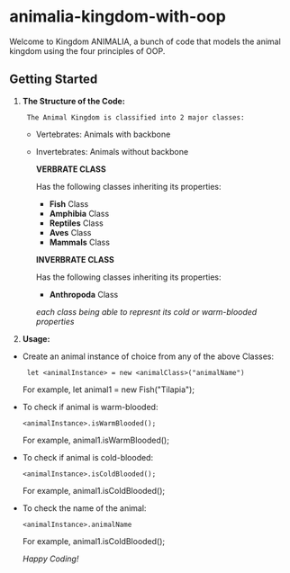 # animalia-kingdom-with-oop

Welcome to Kingdom ANIMALIA, a bunch of code that models the animal kingdom using the four principles of OOP.

## Getting Started

1. **The Structure of the Code:**

        The Animal Kingdom is classified into 2 major classes:
   - Vertebrates: Animals with backbone
   - Invertebrates: Animals without backbone


        **VERBRATE CLASS**

        Has the following classes inheriting its properties:
        - **Fish** Class
        - **Amphibia** Class
        - **Reptiles** Class
        - **Aves** Class
        - **Mammals** Class

        **INVERBRATE CLASS**

        Has the following classes inheriting its properties:

        - **Anthropoda** Class

        *each class being able to represnt its cold or warm-blooded properties*
   
 2. **Usage:**

- Create an animal instance of choice from any of the above Classes:
   ```
    let <animalInstance> = new <animalClass>("animalName")
     ```
     For example, let animal1 = new Fish("Tilapia");

- To check if animal is warm-blooded:
     ```
     <animalInstance>.isWarmBlooded();
     ```
     For example, animal1.isWarmBlooded();

- To check if animal is cold-blooded:
     ```
     <animalInstance>.isColdBlooded();
     ```
     For example, animal1.isColdBlooded();

- To check the name of the animal:
     ```
     <animalInstance>.animalName
     ```
     For example, animal1.isColdBlooded();

    *Happy Coding!*
